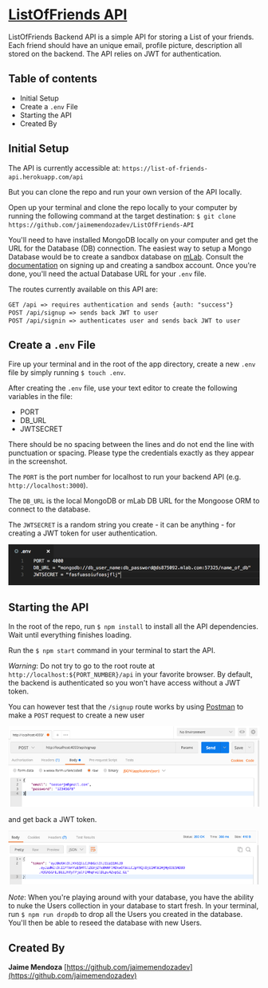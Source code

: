 # [ListOfFriends API](https://github.com/jaimemendozadev/ListOfFriends-API)


ListOfFriends Backend API is a simple API for storing a List of your friends. Each friend should have an unique email, profile picture, description all stored on the backend. The API relies on JWT for authentication.

## Table of contents

- Initial Setup
- Create a `.env` File
- Starting the API
- Created By

## Initial Setup
The API is currently accessible at: `https://list-of-friends-api.herokuapp.com/api`

But you can clone the repo and run your own version of the API locally.

Open up your terminal and clone the repo locally to your computer by running the following command at the target destination: `$ git clone https://github.com/jaimemendozadev/ListOfFriends-API`

You'll need to have installed MongoDB locally on your computer and get the URL for the Database (DB) connection. The easiest way to setup a Mongo Database would be to create a sandbox database on [mLab](https://mlab.com). Consult the [documentation](http://docs.mlab.com/) on signing up and creating a sandbox account. Once you're done, you'll need the actual Database URL for your `.env` file.

The routes currently available on this API are:

```
GET /api => requires authentication and sends {auth: "success"}
POST /api/signup => sends back JWT to user
POST /api/signin => authenticates user and sends back JWT to user
```

## Create a `.env` File

Fire up your terminal and in the root of the app directory, create a new `.env` file by simply running `$ touch .env`. 

After creating the `.env` file, use your text editor to create the following variables in the file:

- PORT 
- DB_URL 
- JWTSECRET 


There should be no spacing between the lines and do not end the line with punctuation or spacing. Please type the credentials exactly as they appear in the screenshot. 

The `PORT` is the port number for localhost to run your backend API (e.g. `http://localhost:3000`).

The `DB_URL` is the local MongoDB or mLab DB URL for the Mongoose ORM to connect to the database. 

The `JWTSECRET` is a random string you create - it can be anything - for creating a JWT token for user authentication.


![.env Screenshot](/img/env-screenshot.png?raw=true ".env Screenshot ")  
 


## Starting the API

In the root of the repo, run `$ npm install` to install all the API dependencies. Wait until everything finishes loading.

Run the `$ npm start` command in your terminal to start the API.

*Warning*: Do not try to go to the root route at `http://localhost:${PORT_NUMBER}/api` in your favorite browser. By default, the backend is authenticated so you won't have access without a JWT token.

You can however test that the `/signup` route works by using [Postman](https://www.getpostman.com/) to make a `POST` request to create a new user 

![.env Screenshot](/img/Postman-POST-screenshot.png?raw=true ".env Screenshot ")  

and get back a JWT token.

![.env Screenshot](/img/JWT-screenshot.png?raw=true ".env Screenshot ")  


*Note*: When you're playing around with your database, you have the ability to nuke the Users collection in your database to start fresh. In your terminal, run `$ npm run dropdb` to drop all the Users you created in the database. You'll then be able to reseed the database with new Users.

## Created By

**Jaime Mendoza**
[https://github.com/jaimemendozadev](https://github.com/jaimemendozadev)